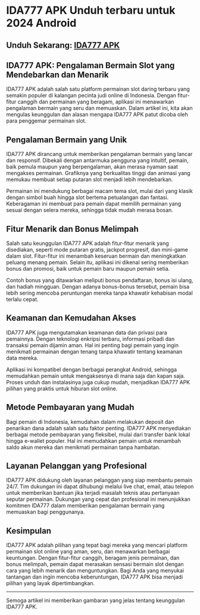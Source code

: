 # IDA777 APK Unduh terbaru untuk 2024 Android

## Unduh Sekarang: [IDA777 APK](https://spoo.me/iZf8WP)

## **IDA777 APK: Pengalaman Bermain Slot yang Mendebarkan dan Menarik**

IDA777 APK adalah salah satu platform permainan slot daring terbaru yang semakin populer di kalangan pecinta judi online di Indonesia. Dengan fitur-fitur canggih dan permainan yang beragam, aplikasi ini menawarkan pengalaman bermain yang seru dan memuaskan. Dalam artikel ini, kita akan mengulas keunggulan dan alasan mengapa IDA777 APK patut dicoba oleh para penggemar permainan slot.

## **Pengalaman Bermain yang Unik**

IDA777 APK dirancang untuk memberikan pengalaman bermain yang lancar dan responsif. Dibekali dengan antarmuka pengguna yang intuitif, pemain, baik pemula maupun yang berpengalaman, akan merasa nyaman saat mengakses permainan. Grafiknya yang berkualitas tinggi dan animasi yang memukau membuat setiap putaran slot menjadi lebih mendebarkan.

Permainan ini mendukung berbagai macam tema slot, mulai dari yang klasik dengan simbol buah hingga slot bertema petualangan dan fantasi. Keberagaman ini membuat para pemain dapat memilih permainan yang sesuai dengan selera mereka, sehingga tidak mudah merasa bosan.

## **Fitur Menarik dan Bonus Melimpah**

Salah satu keunggulan IDA777 APK adalah fitur-fitur menarik yang disediakan, seperti mode putaran gratis, jackpot progresif, dan mini-game dalam slot. Fitur-fitur ini menambah keseruan bermain dan meningkatkan peluang menang pemain. Selain itu, aplikasi ini dikenal sering memberikan bonus dan promosi, baik untuk pemain baru maupun pemain setia.

Contoh bonus yang ditawarkan meliputi bonus pendaftaran, bonus isi ulang, dan hadiah mingguan. Dengan adanya bonus-bonus tersebut, pemain bisa lebih sering mencoba peruntungan mereka tanpa khawatir kehabisan modal terlalu cepat.

## **Keamanan dan Kemudahan Akses**

IDA777 APK juga mengutamakan keamanan data dan privasi para pemainnya. Dengan teknologi enkripsi terbaru, informasi pribadi dan transaksi pemain dijamin aman. Hal ini penting bagi pemain yang ingin menikmati permainan dengan tenang tanpa khawatir tentang keamanan data mereka.

Aplikasi ini kompatibel dengan berbagai perangkat Android, sehingga memudahkan pemain untuk mengaksesnya di mana saja dan kapan saja. Proses unduh dan instalasinya juga cukup mudah, menjadikan IDA777 APK pilihan yang praktis untuk hiburan slot online.

## **Metode Pembayaran yang Mudah**

Bagi pemain di Indonesia, kemudahan dalam melakukan deposit dan penarikan dana adalah salah satu faktor penting. IDA777 APK menyediakan berbagai metode pembayaran yang fleksibel, mulai dari transfer bank lokal hingga e-wallet populer. Hal ini memudahkan pemain untuk menambah saldo akun mereka dan menikmati permainan tanpa hambatan.

## **Layanan Pelanggan yang Profesional**

IDA777 APK didukung oleh layanan pelanggan yang siap membantu pemain 24/7. Tim dukungan ini dapat dihubungi melalui live chat, email, atau telepon untuk memberikan bantuan jika terjadi masalah teknis atau pertanyaan seputar permainan. Dukungan yang cepat dan profesional ini menunjukkan komitmen IDA777 dalam memberikan pengalaman bermain yang memuaskan bagi penggunanya.

## Kesimpulan

IDA777 APK adalah pilihan yang tepat bagi mereka yang mencari platform permainan slot online yang aman, seru, dan menawarkan berbagai keuntungan. Dengan fitur-fitur canggih, beragam jenis permainan, dan bonus melimpah, pemain dapat merasakan sensasi bermain slot dengan cara yang lebih menarik dan menguntungkan. Bagi Anda yang menyukai tantangan dan ingin mencoba keberuntungan, IDA777 APK bisa menjadi pilihan yang layak dipertimbangkan.

---

Semoga artikel ini memberikan gambaran yang jelas tentang keunggulan IDA777 APK.
